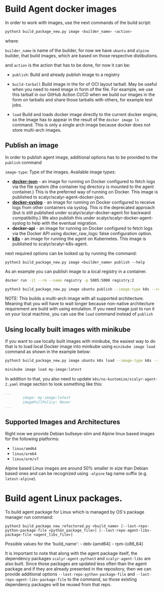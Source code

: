 # Build Agent docker images

In order to work with images, use the next commands of the build script:

```bash
python3 build_package_new.py image <builder_name> <action>
```

where: 

`builder_name` is name of the builder, for now we have `ubuntu` and `alpine` builder, that build images, which are
based on those respective distibutions.

and ``action`` is the action that has to be done, for now it can be:

* ``publish``: Build and already publish image to a registry


* ``build-tarball`` Build image in the for of OCI layout tarball. May be useful when you need to 
need image in form of the file. For example, we use this tarball in our GitHub Action CI/CD when
we build our images in the form on tarballs and share those tarballs with others, for example test jobs.


* ``load`` Build and loads docker image directly to the current docker engine, so the image has to appear 
in the result of the ``docker image ls`` command. This is only a single arch image because docker 
does not store multi-arch images.

## Publish an image

In order to publish agent image, additional options has to be provided to the ``publish`` command

``image-type``: Type of the images. Available image types:

* **[docker-json](https://app.scalyr.com/help/install-agent-docker)** - an image for running on Docker configured to fetch
  logs via the file system (the container log directory is mounted to the agent container.) This is the preferred way
  of running on Docker. This image is published to scalyr/scalyr-agent-docker-json.
* **[docker-syslog](https://app.scalyr.com/help/install-agent-docker)** - an image for running on Docker configured to
  receive logs from other containers via syslog. This is the deprecated approach (but is still published under
  scalyr/scalyr-docker-agent for backward compatibility.)  We also publish this under scalyr/scalyr-docker-agent-syslog
  to help with the eventual migration.
* **docker-api** - an image for running on
    Docker configured to fetch logs via the Docker API using docker_raw_logs: false configuration option.
* **[k8s](https://app.scalyr.com/help/install-agent-kubernetes)** - an image for running the agent on Kubernetes.
    This image is published to scalyr/scalyr-k8s-agent.

next required options can be looked up by running the command:

```python3 build_package_new.py image <builder_name> publish --help```

As an example you can publish image to a local registry in a container.

```bash
docker run -it --rm --name registry -p 5005:5000 registry:2

python3 build_package_new.py image ubuntu publish --image-type k8s --registry localhost:5000 --tags=latest --registry-username user --no-verify-tls
```

NOTE: This builds a multi-arch image with all supported architecture. 
Meaning that you will have to wait longer because non-native architecture requirement are build with using emulation.
If you need image just to run it on your local machine, you can use the ``load`` command instead of ``publish``

## Using locally built images with minikube

If you want to use locally built images with minikube, the easiest way to do that is to load
local Docker image into minikube using ``minikube image load`` command as shown in the example
below:

```bash
python3 build_package_new.py image ubuntu k8s load --image-type k8s --image-name my-image:latest

minikube image load my-image:latest
```

In addition to that, you also need to update ``k8s/no-kustomize/scalyr-agent-2.yaml``  image
section to look something like this:

```yaml
...
        image: my-image:latest
        imagePullPolicy: Never
...
```

## Supported Images and Architectures

Right now we provide Debian bullseye-slim and Alpine linux based images for the following platforms:
  * ``linux/amd64``
  * ``linux/arm64``
  * ``linux/arm/v7``

Alpine based Linux images are around 50% smaller in size than Debian based ones and can be recognized
using ``-alpine`` tag name suffix (e.g. ``latest-alpine``).


# Build agent Linux packages.

To build agent package for Linux which is managed by OS's package manager run command:

```
python3 build_package_new_refactored.py <build_name> [--last-repo-python-package-file <python_package_file>] [--last-repo-agent-libs-package-file <agent_libs_file>]
```

Possible values for the 'build_name':
    - deb-{amd64}
    - rpm-{x86_64}

It is important to note that along with the agent package itself, the dependency packages ``scalyr-agent-python3`` and 
``scalyr-agent-libs`` are also built. Since those packages are updated less often than the agent package and if 
they are already presented in the repository, then we can provide additional options ``--last-repo-python-package-file`` 
and ``--last-repo-agent-libs-package-file`` to the command, so those existing dependency packages will be reused from 
that repo.


